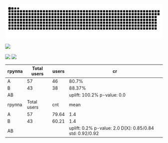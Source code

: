 <picture>
  <source media="(prefers-color-scheme: dark)" srcset="github-user-contribution.svg" />
  <source media="(prefers-color-scheme: light)" srcset="github-user-contribution.svg" />
  <img alt="github-snake" src="github-user-contribution.svg" />
</picture>

![](https://github-profile-summary-cards.vercel.app/api/cards/profile-details?username=Neko1313&theme=solarized_dark)

![](https://github-profile-summary-cards.vercel.app/api/cards/repos-per-language?username=Neko1313&theme=solarized_dark)
![](https://github-profile-summary-cards.vercel.app/api/cards/productive-time?username=Neko1313&theme=solarized_dark)


|группа|Total users|users|                           cr                           |
|------|-----------|-----|--------------------------------------------------------|
|   A  |     57    |  46 |                          80.7%                         |
|   B  |     43    |  38 |                         88.37%                         |
|  AB  |           |     |               uplift: 100.2% p-value: 0.0              |
|группа|Total users| cnt |                          mean                          |
|   A  |     57    |79.64|                           1.4                          |
|   B  |     43    |60.21|                           1.4                          |
|  AB  |           |     |uplift: 0.2% p-value: 2.0 D[X]: 0.85/0.84 std: 0.92/0.92|

